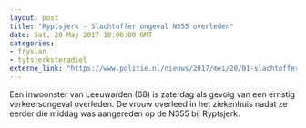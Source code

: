 ```yaml
---
layout: post
title: "Ryptsjerk - Slachtoffer ongeval N355 overleden"
date: Sat, 20 May 2017 18:06:00 GMT
categories: 
- fryslan 
- tytsjerksteradiel 
externe_link: "https://www.politie.nl/nieuws/2017/mei/20/01-slachtoffer-ongeval-n355-overleden.html"
---
```


Een inwoonster van Leeuwarden (68) is zaterdag als gevolg van een ernstig verkeersongeval overleden. De vrouw overleed in het ziekenhuis nadat ze eerder die middag was aangereden op de N355 bij Ryptsjerk.

